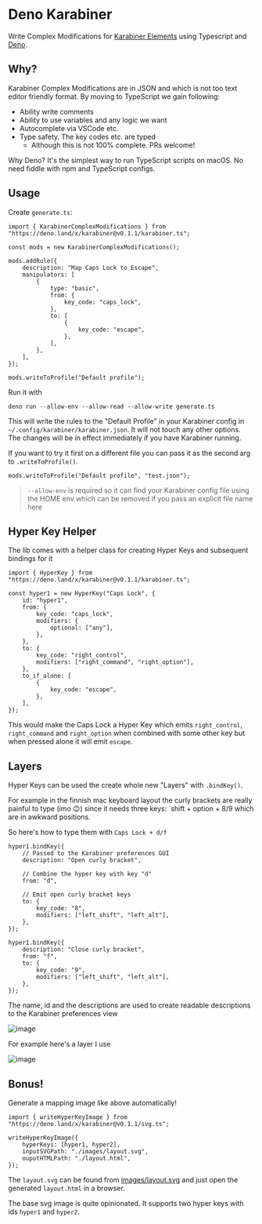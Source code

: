 # Deno Karabiner

Write Complex Modifications for [Karabiner
Elements](https://karabiner-elements.pqrs.org/) using Typescript and
[Deno](https://deno.land/).

## Why?

Karabiner Complex Modifications are in JSON and which is not too text editor
friendly format. By moving to TypeScript we gain following:

-   Ability write comments
-   Ability to use variables and any logic we want
-   Autocomplete via VSCode etc.
-   Type safety. The key codes etc. are typed
    -   Although this is not 100% complete. PRs welcome!

Why Deno? It's the simplest way to run TypeScript scripts on macOS. No need
fiddle with npm and TypeScript configs.

## Usage

Create `generate.ts`:

```tsx
import { KarabinerComplexModifications } from "https://deno.land/x/karabiner@v0.1.1/karabiner.ts";

const mods = new KarabinerComplexModifications();

mods.addRule({
    description: "Map Caps Lock to Escape",
    manipulators: [
        {
            type: "basic",
            from: {
                key_code: "caps_lock",
            },
            to: [
                {
                    key_code: "escape",
                },
            ],
        },
    ],
});

mods.writeToProfile("Default profile");
```

Run it with

```
deno run --allow-env --allow-read --allow-write generate.ts
```

This will write the rules to the "Default Profile" in your Karabiner config
in `~/.config/karabiner/karabiner.json`. It will not touch any other options.
The changes will be in effect immediately if you have Karabiner running.

If you want to try it first on a different file you can pass it as the second
arg to `.writeToProfile()`.

```tsx
mods.writeToProfile("Default profile", "test.json");
```

> `--allow-env` is required so it can find your Karabiner config file using
> the HOME env which can be removed if you pass an explicit file name here

## Hyper Key Helper

The lib comes with a helper class for creating Hyper Keys and subsequent
bindings for it

```tsx
import { HyperKey } from "https://deno.land/x/karabiner@v0.1.1/karabiner.ts";

const hyper1 = new HyperKey("Caps Lock", {
    id: "hyper1",
    from: {
        key_code: "caps_lock",
        modifiers: {
            optional: ["any"],
        },
    },
    to: {
        key_code: "right_control",
        modifiers: ["right_command", "right_option"],
    },
    to_if_alone: [
        {
            key_code: "escape",
        },
    ],
});
```

This would make the Caps Lock a Hyper Key which emits `right_control`,
`right_command` and `right_option` when combined with some other key but when
pressed alone it will emit `escape`.

## Layers

Hyper Keys can be used the create whole new "Layers" with `.bindKey()`.

For example in the finnish mac keyboard layout the curly brackets are really
painful to type (imo 😉) since it needs three keys: `shift + option + 8/9
which are in awkward positions.

So here's how to type them with `Caps Lock + d/f`

```tsx
hyper1.bindKey({
    // Passed to the Karabiner preferences GUI
    description: "Open curly bracket",

    // Combine the hyper key with key "d"
    from: "d",

    // Emit open curly bracket keys
    to: {
        key_code: "8",
        modifiers: ["left_shift", "left_alt"],
    },
});

hyper1.bindKey({
    description: "Close curly bracket",
    from: "f",
    to: {
        key_code: "9",
        modifiers: ["left_shift", "left_alt"],
    },
});
```

The name, id and the descriptions are used to create readable descriptions to
the Karabiner preferences view

![image](https://user-images.githubusercontent.com/225712/101291575-8e209980-3812-11eb-93cc-02ad07e4ee01.png)

For example here's a layer I use

![image](https://user-images.githubusercontent.com/225712/101291309-79430680-3810-11eb-9c57-935b8cc324d0.png)

## Bonus!

Generate a mapping image like above automatically!

```tsx
import { writeHyperKeyImage } from "https://deno.land/x/karabiner@v0.1.1/svg.ts";

writeHyperKeyImage({
    hyperKeys: [hyper1, hyper2],
    inputSVGPath: "./images/layout.svg",
    ouputHTMLPath: "./layout.html",
});
```

The `layout.svg` can be found from [images/layout.svg](images/layout.svg) and
just open the generated `layout.html` in a browser.

The base svg image is quite opinionated. It supports two hyper keys with ids
`hyper1` and `hyper2`.
